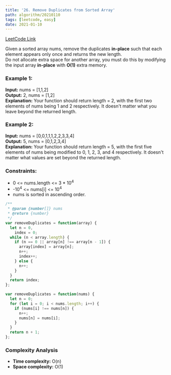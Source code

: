 ```yaml
---
title: '26. Remove Duplicates from Sorted Array'
path: algorithm/20210110
tags: [leetcode, easy]
date: 2021-01-10
---
```


[LeetCode Link](https://leetcode.com/problems/remove-duplicates-from-sorted-array/)

Given a sorted array nums, remove the duplicates **in-place** such that each element appears only once and returns the new length.  
Do not allocate extra space for another array, you must do this by modifying the input array **in-place** with **O(1)** extra memory.

### Example 1:

**Input:** nums = [1,1,2]  
**Output:** 2, nums = [1,2]  
**Explanation:** Your function should return length = 2, with the first two elements of nums being 1 and 2 respectively. It doesn't matter what you leave beyond the returned length.

### Example 2:

**Input:** nums = [0,0,1,1,1,2,2,3,3,4]  
**Output:** 5, nums = [0,1,2,3,4]  
**Explanation:** Your function should return length = 5, with the first five elements of nums being modified to 0, 1, 2, 3, and 4 respectively. It doesn't matter what values are set beyond the returned length.

### Constraints:

- 0 <= nums.length <= 3 \* 10<sup>4</sup>
- -10<sup>4</sup> <= nums[i] <= 10<sup>4</sup>
- nums is sorted in ascending order.

```javascript
/**
 * @param {number[]} nums
 * @return {number}
 */
var removeDuplicates = function(array) {
  let n = 0,
    index = 0;
  while (n < array.length) {
    if (n == 0 || array[n] !== array[n - 1]) {
      array[index] = array[n];
      n++;
      index++;
    } else {
      n++;
    }
  }
  return index;
};
```

```javascript
var removeDuplicates = function(nums) {
  let n = 0;
  for (let i = 0; i < nums.length; i++) {
    if (nums[i] !== nums[n]) {
      n++;
      nums[n] = nums[i];
    }
  }
  return n + 1;
};
```

### Complexity Analysis

- **Time complexity:** O(n)
- **Space complexity:** O(1)
